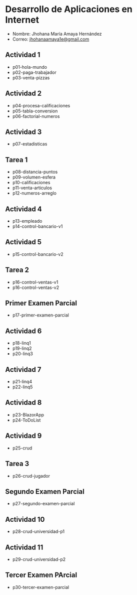 # Desarrollo de Aplicaciones en Internet

- Nombre: Jhohana María Amaya Hernández
- Correo: jhohanaamaya1e@gmail.com

## Actividad 1
- p01-hola-mundo
- p02-paga-trabajador
- p03-venta-pizzas
## Actividad 2
- p04-procesa-calificaciones
- p05-tabla-conversion
- p06-factorial-numeros
## Actividad 3
- p07-estadisticas
## Tarea 1
- p08-distancia-puntos 
- p09-volumen-esfera
- p10-calificaciones
- p11-venta-articulos
- p12-numeros-arreglo 
## Actividad 4
- p13-empleado
- p14-control-bancario-v1
## Actividad 5
- p15-control-bancario-v2
## Tarea 2
- p16-control-ventas-v1 
- p16-control-ventas-v2
## Primer Examen Parcial
- p17-primer-examen-parcial
## Actividad 6
- p18-linq1
- p19-linq2
- p20-linq3
## Actividad 7
- p21-linq4
- p22-linq5
## Actividad 8
- p23-BlazorApp
- p24-ToDoList
## Actividad 9
- p25-crud
## Tarea 3
- p26-crud-jugador
## Segundo Examen Parcial
- p27-segundo-examen-parcial
## Actividad 10
- p28-crud-universidad-p1
## Actividad 11
- p29-crud-universidad-p2
## Tercer Examen PArcial
- p30-tercer-examen-parcial

